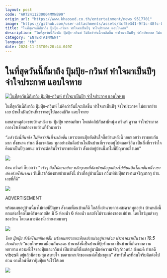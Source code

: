 ```yaml
---
layout: post
code: "ART2411230004MMNB99"
origin_url: "https://www.khaosod.co.th/entertainment/news_9517701"
image: "https://github.com/user-attachments/assets/4cf5e341-9f1c-48fc-89e4-58c39bfdb7a4"
title: "ในที่สุดวันนี้ก็มาถึง ปุ้มปุ้ย-กวินท์ ทำใจมาเป็นปีๆ จำใจประกาศ แอบใจหาย"
description: "ในที่สุดวันนี้ก็มาถึง ปุ้มปุ้ย-กวินท์ ไม่คิดว่าวันนี้จะเกิดขึ้น ทำใจมาเป็นปีๆ จำใจประกาศ ไม่อยากย้ายเลย บ้านในฝันบ้านที่เราจะอยู่ไปตลอดชีวิต แอบใจหาย"
category: "ENTERTAINMENT"
language: "th"
date: 2024-11-23T00:20:44.049Z
---
```


# ในที่สุดวันนี้ก็มาถึง ปุ้มปุ้ย-กวินท์ ทำใจมาเป็นปีๆ จำใจประกาศ แอบใจหาย

[![ในที่สุดวันนี้ก็มาถึง ปุ้มปุ้ย-กวินท์ ทำใจมาเป็นปีๆ จำใจประกาศ แอบใจหาย](https://www.khaosod.co.th/wpapp/uploads/2024/11/puigavindhome2311679998.jpg "ในที่สุดวันนี้ก็มาถึง ปุ้มปุ้ย-กวินท์ ทำใจมาเป็นปีๆ จำใจประกาศ แอบใจหาย")](https://www.khaosod.co.th/wpapp/uploads/2024/11/puigavindhome2311679998.jpg)

ในที่สุดวันนี้ก็มาถึง ปุ้มปุ้ย-กวินท์ ไม่คิดว่าวันนี้จะเกิดขึ้น ทำใจมาเป็นปีๆ จำใจประกาศ ไม่อยากย้ายเลย บ้านในฝันบ้านที่เราจะอยู่ไปตลอดชีวิต แอบใจหาย

เผยสาเหตุต้องขายบ้านหลังงาม ปุ้มปุ้ย พรรณทิพา โพสต์คลิปกับสามีหนุ่ม กวินท์ ดูวาล จำใจประกาศกลางโซเชียลต้องขายบ้านที่รักมากว่า

_“แล้ววันนี้ก็มาถึง ไม่คิดว่าวันนี้จะเกิดขึ้น_ เพราะตอนปุ้ยตัดสินใจซื้อบ้านหลังนี้ บอกเลยว่า เราชอบกันมาก ทั้งขนาด ทำเล สิ่งแวดล้อม ทุกอย่างมันคือบ้านในฝันบ้านที่เราจะอยู่ไปตลอดชีวิต เป็นสิ่งที่เราจำใจคิดมาเป็นปีๆเลยนะ กว่าจะตัดสินใจว่าเราขายดีกว่า ตั้งแต่อยู่บ้านนี้มาไม่มีปัญหาอะไรเลย”

[![](https://www.khaosod.co.th/wpapp/uploads/2024/11/puigavindhome2311671.jpg)](https://www.khaosod.co.th/wpapp/uploads/2024/11/puigavindhome2311671.jpg)

ด้าน กวินท์ ก็บอกว่า _“จริงๆ คือไม่อยากย้าย หลักๆเลยที่ต้องย้ายคือลูกต้องไปเรียนอีกโลเกชั่นหนึ่ง เราต้องย้ายไปบางนา_ วันนี้เราก็ต้องขายบ้านหลังนี้ ช่วงที่อยู่บ้านนี้มา กวินท์กับปุ้ยการงานเจริญมากๆ บ้านเลขที่ก็ดี”

[![](https://www.khaosod.co.th/wpapp/uploads/2024/11/puigavindhome23116712.jpg)](https://www.khaosod.co.th/wpapp/uploads/2024/11/puigavindhome23116712.jpg)

ADVERTISEMENT

พร้อมเผยอยู่บ้านนี้มาไม่เคยมีปัญหา สังคมเพื่อนบ้านก็ดี ใกล้สิ่งอำนวยความสะดวกทุกอย่าง บ้านหลังนี้ตกแต่งสไตล์โมเดิร์นคลาสสิค มี 5 ห้องน้ำ 6 ห้องน้ำ และยังไม่รวมห้องของแม่บ้าน โดยโชว์มุมต่างๆของบ้าน โดยเฉพาะห้องน้ำสวยงามมากๆ

[![](https://www.khaosod.co.th/wpapp/uploads/2024/11/puigavindhome23116711.jpg)](https://www.khaosod.co.th/wpapp/uploads/2024/11/puigavindhome23116711.jpg)

_โดย ปุ้มปุ้ย ยังได้โพสต์แคปชั่น พร้อมเผยรายละเอียดบ้านน่าอยู่มากด้วย ประกาศขายในราคา 19.5 ล้านด้วยว่า_ “แอบใจหายเหมือนกันนะคะ บ้านหลังนี้เป็นบ้านที่ปุ้ยรักมาก เป็นบ้านที่เกิดจากความพยายาม ความตั้งใจของปุ้ยและกวินท์ เป็นบ้านที่ตั้งแต่อยู่มามีแต่ความเจริญก้าวหน้า สังคมดี ทำเลดี vibesดี อยู่แล้วมีความสุข สบายใจ ขอตามหาเจ้าของคนต่อไปมาดูแล” สำหรับใครที่สนใจรีบติดต่อไปด่วน ตามไลน์ที่สาวปุ้มปุ้ยแจ้งไว้ได้เลย

[![](https://www.khaosod.co.th/wpapp/uploads/2024/11/puigavindhome23116715.jpg)](https://www.khaosod.co.th/wpapp/uploads/2024/11/puigavindhome23116715.jpg)

